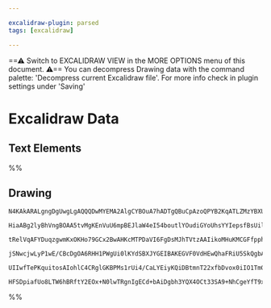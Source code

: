 ```yaml
---

excalidraw-plugin: parsed
tags: [excalidraw]

---
```

==⚠  Switch to EXCALIDRAW VIEW in the MORE OPTIONS menu of this document. ⚠== You can decompress Drawing data with the command palette: 'Decompress current Excalidraw file'. For more info check in plugin settings under 'Saving'


# Excalidraw Data
## Text Elements
%%
## Drawing
```compressed-json
N4KAkARALgngDgUwgLgAQQQDwMYEMA2AlgCYBOuA7hADTgQBuCpAzoQPYB2KqATLZMzYBXUtiRoIACyhQ4zZAHoFAc0JRJQgEYA6bGwC2CgF7N6hbEcK4OCtptbErHALRY8RMpWdx8Q1TdIEfARcZgRmBShcZQUebTieGjoghH0EDihmbgBtcDBQMEKIEm4IAH1nAGYARwAWAGFcADZlJoAVfQBBfABZACkhACEAawAzQiTCyFhEUqIOJH4izG5n

HiaABg2lyBhVngBOAA5tvMgKEnVuU6mpBEJlaW4eI54boutlYOudiGYoUhsYYIepsfBsUilADEAEYEHC4ZMippcNhhspAUIOMRQeDIRIAdZmHBcIEMkjION8PgAMqwb4SQQeCl/AFAhAAdUukmev3+gOBdJgDPQTJKv0xjwWzCyaBhvzYJOwaj2cq2vwxwjgAEliLLUNkALq/UbkNK67gcITU36EbFYUq4DYszHY6X6gq3GbiXhnAC+fIQCGI3Bh

tRelVqAFYDuqzgwmKxOKHo79GCx2BwAHKcMTPDaVI6FgDsMJhTVtzAAIikoMHuKMCGFfpphNiAKLBNIZfVWm3xoRwYi4OshuWlpoHHgwg61DZRuO3ebDS3W/C/cFo+toRv4ZvxuBsO2ZHJnMC5KaFd5TDZn41ni+X6+FF5vO9ne9L0JQUH6fRqUcAAUj3JNA+3XeN/lJKBBjtRwOGUVd+1udJiFg7E7UQsC1z5KJSCgTpSEBChJBCMdUHA35UMI4

jSNwcjwLyP1wE/CBcDgOA6RHH1PWgUi0lKYdSBXJYGEIBAKEGVF0VdHEwQhaFRiU5SkQgbARDJKBtTrfQ6QFEF5PxdBYXhUzVPUoj0i0nSpLRTUsTkvFSkJDhiVJKzzI0qztNSAAxQhqSFEU/jBcU8jUryMh83S2WBLliCuNA+HCizNOivT2SCn0QuZUTUu8nSACVhClcJ9XlFLIus1IAHklRVUNF0gfKop03zOCgXzcH/fBVVQCqiha6r9HajIa

UIIwfTePKquitosAIohlC4CRglGKBPMs1rUi4/CaLYEiyKQiDBtmnT22xfbDvox0iIO1TmGwQFqQADWeYtC20KNagnSN1nDCtwse578AATW4SoNgOGFtEqJoeAR2ofsnE5alEow2AMbhPUgegCCEH0YSYmatuG4qHPdUpZNUjESHGyb81E2nHIUtAcYgQYwXIiAoXqA4+b53zfJZQqEGUa1SWhdsq2l6WhYgYnKtJjLgTqqBM17HDwrgQIzGEZgA

HFSDpiafUo8LTW6hBRftY2EOx+N0lwTRgnIgECd+bAiDgbh3YQX4OCt33SA9+NhCgeYfT9xWijsAArBBsEyGlA7gHo2GIBALud12GybBBwADOgqXCbHmL9IA
```
%%